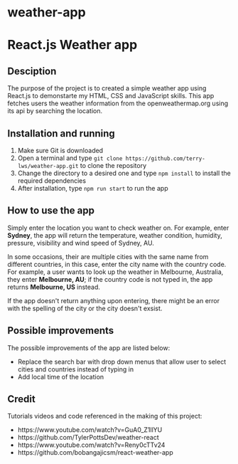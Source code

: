 # weather-app
<h1>React.js Weather app</h1>
<h2>Desciption</h2>
<p>The purpose of the project is to created a simple weather app using React.js to demonstarte my HTML, CSS and JavaScript skills. This app fetches users the weather information from the openweathermap.org using its api by searching the location.</p>
<h2>Installation and running</h2>
<ol>
 <li>Make sure Git is downloaded</li>
 <li>Open a terminal and type <code>git clone https://github.com/terry-lws/weather-app.git</code> to clone the repository</li>
 <li>Change the directory to a desired one and type <code>npm install</code> to install the required dependencies</li>
 <li>After installation, type <code>npm run start</code> to run the app</li>
</ol>
<h2>How to use the app</h2>
<p>Simply enter the location you want to check weather on. For example, enter <b>Sydney</b>, the app will return the temperature, weather condition, humidity, pressure, visibility and wind speed of Sydney, AU.</p>
<p>In some occasions, their are multiple cities with the same name from different countries, in this case, enter the city name with the country code. For example, a user wants to look up the weather in Melbourne, Australia, they enter <b>Melbourne, AU</b>; if the country code is not typed in, the app returns <b>Melbourne, US</b> instead.
<p>If the app doesn't return anything upon entering, there might be an error with the spelling of the city or the city doesn't exsist.
<h2>Possible improvements</h2>
<p>The possible improvements of the app are listed below:</p>
<uL>
 <li>Replace the search bar with drop down menus that allow user to select cities and countries instead of typing in</li>
 <li>Add local time of the location</li>
</ul>
<h2>Credit</h2>
<p>Tutorials videos and code referenced in the making of this project:</p>
<uL>
 <li>https://www.youtube.com/watch?v=GuA0_Z1llYU</li>
 <li>https://github.com/TylerPottsDev/weather-react</li>
 <li>https://www.youtube.com/watch?v=Reny0cTTv24</li>
 <li>https://github.com/bobangajicsm/react-weather-app</li>
 </ul>
